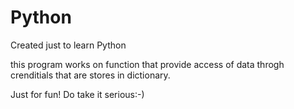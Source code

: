 # Python
Created just to learn Python

this program works on function that provide access of data throgh crenditials that are stores in dictionary.

Just for fun! Do take it serious:-)
